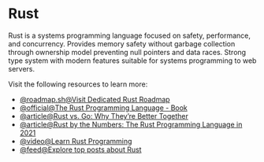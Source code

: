 # Rust

Rust is a systems programming language focused on safety, performance, and concurrency. Provides memory safety without garbage collection through ownership model preventing null pointers and data races. Strong type system with modern features suitable for systems programming to web servers.

Visit the following resources to learn more:

- [@roadmap.sh@Visit Dedicated Rust Roadmap](https://roadmap.sh/rust)
- [@official@The Rust Programming Language - Book](https://doc.rust-lang.org/book/)
- [@article@Rust vs. Go: Why They’re Better Together](https://thenewstack.io/rust-vs-go-why-theyre-better-together/)
- [@article@Rust by the Numbers: The Rust Programming Language in 2021](https://thenewstack.io/rust-by-the-numbers-the-rust-programming-language-in-2021/)
- [@video@Learn Rust Programming](https://www.youtube.com/watch?v=BpPEoZW5IiY)
- [@feed@Explore top posts about Rust](https://app.daily.dev/tags/rust?ref=roadmapsh)
